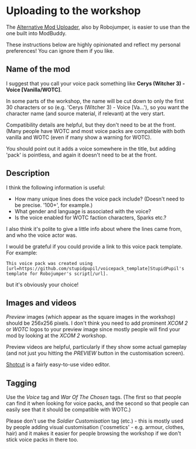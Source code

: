 # Uploading to the workshop

The [Alternative Mod Uploader](https://steamcommunity.com/sharedfiles/filedetails/?id=1134322341), 
also by Robojumper, is easier to use than the one built into ModBuddy.

These instructions below are highly opinionated and reflect my personal preferences! 
You can ignore them if you like.

## Name of the mod

I suggest that you call your voice pack something like 
**Cerys (Witcher 3) - Voice [Vanilla/WOTC]**.

In some parts of the workshop, the name will be cut down to only the 
first 30 characters or so (e.g. 'Cerys (Witcher 3) - Voice [Va…'), so you
want the character name (and source material, if relevant) at the very start.

Compatibility details are helpful, but they don't need to be at the front. (Many
people have WOTC and most voice packs are compatible with both vanilla and WOTC
(even if many show a warning for WOTC).

You should point out it adds a voice somewhere in the title, but adding 'pack' is pointless,
and again it doesn't need to be at the front.

## Description
I think the following information is useful:
 * How many unique lines does the voice pack include? (Doesn't need to be precise. '100+', for example.)
 * What gender and language is associated with the voice?
 * Is the voice enabled for WOTC faction characters, Sparks etc.?

I also think it's polite to give a little info about where the lines came from, and who the voice actor was.

I would be grateful if you could provide a link to this voice pack template. For example:
```
This voice pack was created using [url=https://github.com/stupidpupil/voicepack_template]StupidPupil's template for Robojumper's script[/url].
```
but it's obviously your choice!

## Images and videos

*Preview* images (which appear as the square images in the workshop) 
should be 256x256 pixels. I don't think you need to add prominent *XCOM 2* or *WOTC* 
logos to your preview image since mostly people will find your mod by looking at the *XCOM 2* workshop.

Preview videos are helpful, particularly if they show some actual gameplay
(and not just you hitting the *PREVIEW* button in the customisation screen).

[Shotcut](https://shotcut.org) is a fairly easy-to-use video editor.

## Tagging
Use the *Voice* tag and *War Of The Chosen* tags. (The first so that people can
find it when looking for voice packs, and the second so that people can easily
see that it should be compatible with WOTC.)

Please don't use the *Soldier Customisation* tag (etc.) - this is mostly used
by people adding visual customisation ('cosmetics' - e.g. armour, clothes, hair) and it makes
it easier for people browsing the workshop if we don't stick voice packs in there too.


